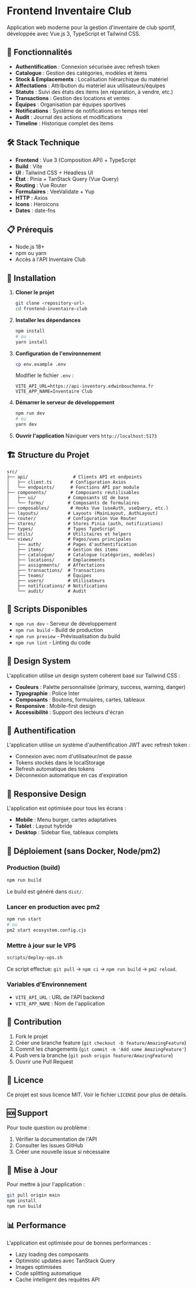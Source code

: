 # Frontend Inventaire Club

Application web moderne pour la gestion d'inventaire de club sportif, développée avec Vue.js 3, TypeScript et Tailwind CSS.

## 🚀 Fonctionnalités

- **Authentification** : Connexion sécurisée avec refresh token
- **Catalogue** : Gestion des catégories, modèles et items
- **Stock & Emplacements** : Localisation hiérarchique du matériel
- **Affectations** : Attribution du matériel aux utilisateurs/équipes
- **Statuts** : Suivi des états des items (en réparation, à vendre, etc.)
- **Transactions** : Gestion des locations et ventes
- **Équipes** : Organisation par équipes sportives
- **Notifications** : Système de notifications en temps réel
- **Audit** : Journal des actions et modifications
- **Timeline** : Historique complet des items

## 🛠️ Stack Technique

- **Frontend** : Vue 3 (Composition API) + TypeScript
- **Build** : Vite
- **UI** : Tailwind CSS + Headless UI
- **État** : Pinia + TanStack Query (Vue Query)
- **Routing** : Vue Router
- **Formulaires** : VeeValidate + Yup
- **HTTP** : Axios
- **Icons** : Heroicons
- **Dates** : date-fns

## 📋 Prérequis

- Node.js 18+ 
- npm ou yarn
- Accès à l'API Inventaire Club

## 🚀 Installation

1. **Cloner le projet**
   ```bash
   git clone <repository-url>
   cd frontend-inventaire-club
   ```

2. **Installer les dépendances**
   ```bash
   npm install
   # ou
   yarn install
   ```

3. **Configuration de l'environnement**
   ```bash
   cp env.example .env
   ```
   
   Modifier le fichier `.env` :
   ```env
   VITE_API_URL=https://api-inventory.edwinbouchenna.fr
   VITE_APP_NAME=Inventaire Club
   ```

4. **Démarrer le serveur de développement**
   ```bash
   npm run dev
   # ou
   yarn dev
   ```

5. **Ouvrir l'application**
   Naviguer vers `http://localhost:5173`

## 🏗️ Structure du Projet

```
src/
├── api/                 # Clients API et endpoints
│   ├── client.ts       # Configuration Axios
│   └── endpoints/      # Fonctions API par module
├── components/         # Composants réutilisables
│   ├── ui/            # Composants UI de base
│   └── forms/         # Composants de formulaires
├── composables/        # Hooks Vue (useAuth, useQuery, etc.)
├── layouts/           # Layouts (MainLayout, AuthLayout)
├── router/            # Configuration Vue Router
├── stores/            # Stores Pinia (auth, notifications)
├── types/             # Types TypeScript
├── utils/             # Utilitaires et helpers
└── views/             # Pages/vues principales
    ├── auth/          # Pages d'authentification
    ├── items/         # Gestion des items
    ├── catalogue/     # Catalogue (catégories, modèles)
    ├── locations/     # Emplacements
    ├── assignments/   # Affectations
    ├── transactions/  # Transactions
    ├── teams/         # Équipes
    ├── users/         # Utilisateurs
    ├── notifications/ # Notifications
    └── audit/         # Audit
```

## 🔧 Scripts Disponibles

- `npm run dev` - Serveur de développement
- `npm run build` - Build de production
- `npm run preview` - Prévisualisation du build
- `npm run lint` - Linting du code

## 🎨 Design System

L'application utilise un design system cohérent basé sur Tailwind CSS :

- **Couleurs** : Palette personnalisée (primary, success, warning, danger)
- **Typographie** : Police Inter
- **Composants** : Boutons, formulaires, cartes, tableaux
- **Responsive** : Mobile-first design
- **Accessibilité** : Support des lecteurs d'écran

## 🔐 Authentification

L'application utilise un système d'authentification JWT avec refresh token :

- Connexion avec nom d'utilisateur/mot de passe
- Tokens stockés dans le localStorage
- Refresh automatique des tokens
- Déconnexion automatique en cas d'expiration

## 📱 Responsive Design

L'application est optimisée pour tous les écrans :

- **Mobile** : Menu burger, cartes adaptatives
- **Tablet** : Layout hybride
- **Desktop** : Sidebar fixe, tableaux complets

## 🚀 Déploiement (sans Docker, Node/pm2)

### Production (build)

```bash
npm run build
```

Le build est généré dans `dist/`.

### Lancer en production avec pm2

```bash
npm run start
# ou
pm2 start ecosystem.config.cjs
```

### Mettre à jour sur le VPS

```bash
scripts/deploy-vps.sh
```

Ce script effectue: `git pull` → `npm ci` → `npm run build` → `pm2 reload`.

### Variables d'Environnement

- `VITE_API_URL` : URL de l'API backend
- `VITE_APP_NAME` : Nom de l'application

## 🤝 Contribution

1. Fork le projet
2. Créer une branche feature (`git checkout -b feature/AmazingFeature`)
3. Commit les changements (`git commit -m 'Add some AmazingFeature'`)
4. Push vers la branche (`git push origin feature/AmazingFeature`)
5. Ouvrir une Pull Request

## 📄 Licence

Ce projet est sous licence MIT. Voir le fichier `LICENSE` pour plus de détails.

## 🆘 Support

Pour toute question ou problème :

1. Vérifier la documentation de l'API
2. Consulter les issues GitHub
3. Créer une nouvelle issue si nécessaire

## 🔄 Mise à Jour

Pour mettre à jour l'application :

```bash
git pull origin main
npm install
npm run build
```

## 📊 Performance

L'application est optimisée pour de bonnes performances :

- Lazy loading des composants
- Optimistic updates avec TanStack Query
- Images optimisées
- Code splitting automatique
- Cache intelligent des requêtes API
